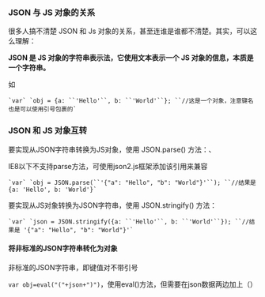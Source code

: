 ### JSON 与 JS 对象的关系

很多人搞不清楚 JSON 和 Js 对象的关系，甚至连谁是谁都不清楚。其实，可以这么理解：

**JSON 是 JS 对象的字符串表示法，它使用文本表示一个 JS 对象的信息，本质是一个字符串。**

如

```
`var` `obj = {a: ``'Hello'``, b: ``'World'``}; ``//这是一个对象，注意键名也是可以使用引号包裹的`
```



### JSON 和 JS 对象互转

要实现从JSON字符串转换为JS对象，使用 JSON.parse() 方法：、

IE8以下不支持parse方法，可使用json2.js框架添加该引用来兼容

```
`var` `obj = JSON.parse(``'{"a": "Hello", "b": "World"}'``); ``//结果是 {a: 'Hello', b: 'World'}`
```

要实现从JS对象转换为JSON字符串，使用 JSON.stringify() 方法：

```
`var` `json = JSON.stringify({a: ``'Hello'``, b: ``'World'``}); ``//结果是 '{"a": "Hello", "b": "World"}'`
```

#### 将非标准的JSON字符串转化为对象

非标准的JSON字符串，即键值对不带引号

`var obj=eval("("+json+")")`，使用eval()方法，但需要在json数据两边加上（）